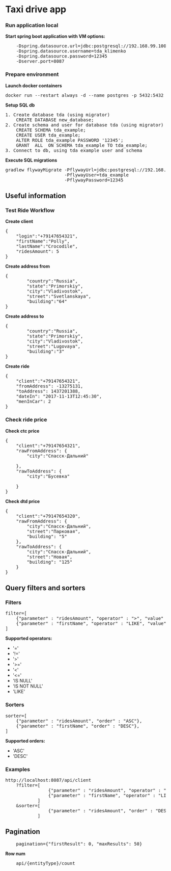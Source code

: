 # Taxi drive app

### Run application local
**Start spring boot application with VM options:**
<pre>
    -Dspring.datasource.url=jdbc:postgresql://192.168.99.100:5432/tda   
    -Dspring.datasource.username=tda_klimenko 
    -Dspring.datasource.password=12345
    -Dserver.port=8087
</pre>

### Prepare environment

**Launch docker containers**
<pre>
docker run --restart always -d --name postgres -p 5432:5432 postgres
</pre>

**Setup SQL db**
<pre>
1. Create database tda (using migrator)
    CREATE DATABASE new_database;    
2. Create schema and user for database tda (using migrator)
    CREATE SCHEMA tda_example;
    CREATE USER tda_example;
    ALTER ROLE tda_example PASSWORD '12345';
    GRANT  ALL  ON SCHEMA tda_example TO tda_example;
3. Connect to db, using tda_example user and schema    
</pre>

**Execute SQL migrations**
<pre>
gradlew flywayMigrate -PflywayUrl=jdbc:postgresql://192.168.99.100:5432/tda 
                      -PflywayUser=tda_example
                      -PflywayPassword=12345
</pre>

## Useful information 
### Test Ride Workflow
**Create client**
<pre>
{
	"login":"+79147654321",
	"firstName":"Polly",
	"lastName":"Crocodile",
	"ridesAmount": 5
}
</pre>

**Create address from**
<pre>
{
		"country":"Russia",
		"state":"Primorskiy",
		"city":"Vladivostok",
		"street":"Svetlanskaya",
		"building":"64"
}
</pre>

**Create address to**
<pre>
{
		"country":"Russia",
		"state":"Primorskiy",
		"city":"Vladivostok",
		"street":"Lugovaya",
		"building":"3"
}
</pre>

**Create ride**
<pre>
{
	"client":"+79147654321",
	"fromAddress": -13275131,
	"toAddress": 1437201388,
	"dateIn": "2017-11-13T12:45:30",
	"menInCar": 2
}
</pre>

### Check ride price
**Check ctc price**
<pre>
{
	"client":"+79147654321",
	"rawFromAddress": {
		"city":"Спасск-Дальний"
		
	},
	"rawToAddress": {
		"city":"Бусевка"
		
	}
}
</pre>

**Check dtd price**
<pre>
{
	"client":"+79147654320",
	"rawFromAddress": {
		"city":"Спасск-Дальний",
		"street":"Парковая",
		"building": "5"
	},
	"rawToAddress": {
		"city":"Спасск-Дальний",
		"street":"Новая",
		"building": "125"
	}
}
</pre>

## Query filters and sorters
### Filters
<pre>
filter=[
    {"parameter" : "ridesAmount", "operator" : ">", "value" : 5}, 
    {"parameter" : "firstName", "operator" : "LIKE", "value" : "%Mon%"}
]
</pre>

**Supported operators:**
- '='          
- '!='         
- '>'          
- '>='         
- '<'          
- '<='         
- 'IS NULL'    
- 'IS NOT NULL'
- 'LIKE'       

### Sorters
<pre>
sorter=[
    {"parameter" : "ridesAmount", "order" : "ASC"},
    {"parameter" : "firstName", "order" : "DESC"},
]
</pre>

**Supported orders:**
- 'ASC'
- 'DESC'

### Examples
<pre>
http://localhost:8087/api/client
    ?filter=[
                {"parameter" : "ridesAmount", "operator" : ">", "value" : 5}, 
                {"parameter" : "firstName", "operator" : "LIKE", "value" : "%a%"}
            ]
    &sorter=[
                {"parameter" : "ridesAmount", "order" : "DESC"}
            ]
</pre>

## Pagination
<pre>
    pagination={"firstResult": 0, "maxResults": 50} 
</pre>

**Row num**
<pre>
    api/{entityType}/count
</pre>
